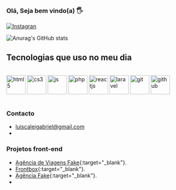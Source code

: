 ### Olá, Seja bem vindo(a) 🖐️

[![Instagran](https://img.shields.io/badge/Instagram-E4405F?style=for-the-badge&logo=instagram&logoColor=white)](https://www.instagram.com/luiscaleigabriel0/)

![Anurag's GitHub stats](https://github-readme-stats.vercel.app/api?username=luiscaleigabriel&show_icons=true&theme=dracula)

## Tecnologias que uso no meu dia
<div style="display: inline_block"> <br />
    <img style="width: 50px" align="center" alt="html5" src="https://user-images.githubusercontent.com/25181517/192158954-f88b5814-d510-4564-b285-dff7d6400dad.png" />
    <img style="width: 50px" align="center" alt="cs3" src="https://user-images.githubusercontent.com/25181517/183898674-75a4a1b1-f960-4ea9-abcb-637170a00a75.png" />
    <img style="width: 50px" align="center" alt="js" src="https://user-images.githubusercontent.com/25181517/117447155-6a868a00-af3d-11eb-9cfe-245df15c9f3f.png" />
    <img style="width: 50px" align="center" alt="php" src="https://user-images.githubusercontent.com/25181517/183570228-6a040b9f-3ddf-47a2-a201-743121dac664.png" /> 
    <img style="width: 50px" align="center" alt="reactjs" src="https://user-images.githubusercontent.com/25181517/183897015-94a058a6-b86e-4e42-a37f-bf92061753e5.png" />
    <img style="width: 50px" align="center" alt="laravel" src="https://github.com/marwin1991/profile-technology-icons/assets/25181517/afcf1c98-544e-41fb-bf44-edba5e62809a" />
    <img style="width: 50px" align="center" alt="git" src="https://user-images.githubusercontent.com/25181517/192108372-f71d70ac-7ae6-4c0d-8395-51d8870c2ef0.png" />
    <img style="width: 50px" align="center" alt="github" src="https://user-images.githubusercontent.com/25181517/192108374-8da61ba1-99ec-41d7-80b8-fb2f7c0a4948.png" />
</div> <br />   

### Contacto
- luiscaleigabriel@gmail.com
- 
### Projetos front-end
- [Agência de Viagens Fake](https://angenciadeviagensfake.netlify.app){:target="_blank"}.
- [Frontbox]([https://angenciadeviagensfake.netlify.app](https://frontbox-eight.vercel.app/)){:target="_blank"}.
- [Agência Fake](https://agencia-fake-alpha.vercel.app/){:target="_blank"}.
- 
